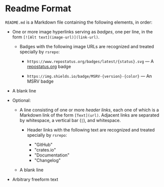 Readme Format
=============

`README.md` is a Markdown file containing the following elements, in order:

- One or more image hyperlinks serving as *badges*, one per line, in the form
  `[![Alt text](image-url)](link-url)`.

    - Badges with the following image URLs are recognized and treated specially
      by `rsrepo`:

        - `https://www.repostatus.org/badges/latest/{status}.svg` — A
          [repostatus.org](https://www.repostatus.org) badge

        - `https://img.shields.io/badge/MSRV-{version}-{color}` — An MSRV badge

- A blank line

- Optional:

    - A line consisting of one or more *header links*, each one of which is a
      Markdown link of the form `[Text](url)`.  Adjacent links are separated by
      whitespace, a vertical bar (`|`), and whitespace.

        - Header links with the following text are recognized and treated
          specially by `rsrepo`:

            - "GitHub"
            - "crates.io"
            - "Documentation"
            - "Changelog"

    - A blank line

- Arbitrary freeform text
